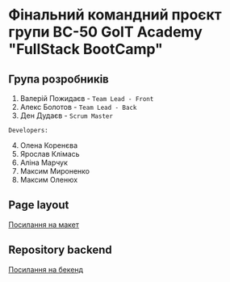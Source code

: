 # Фінальний командний проєкт групи ВС-50 GoIT Academy "FullStack BootCamp"

## Група розробників

1.  Валерій Пожидаєв - `Team Lead - Front`
2.  Алекс Болотов - `Team Lead - Back`
3.  Ден Дудаєв - `Scrum Master`

`Developers:`

4.  Олена Коренєва
5.  Ярослав Клімась
6.  Аліна Марчук
7.  Максим Мироненко
8.  Максим Оленюх

## Page layout

[Посилання на макет](<https://www.figma.com/file/pSdUVzA3Ptey4JnZMJX90N/TaskPro-(Copy)?node-id=87%3A363>)

## Repository backend

[Посилання на бекенд](https://github.com/AlexSBolotov/taskspro-backend)
